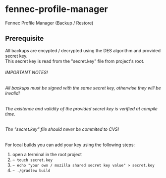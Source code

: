 # fennec-profile-manager
Fennec Profile Manager (Backup / Restore)

## Prerequisite 
All backups are encypted / decrypted using the DES algorithm and provided secret key.  
This secret key is read from the "secret.key" file from project's root.

###### IMPORTANT NOTES!
###### All backups must be signed with the same secret key, otherwise they will be invalid!
###### The existence and validity of the provided secret key is verified at compile time.
###### The "secret.key" file should never be commited to CVS!

For local builds you can add your key using the following steps:  
1. open a terminal in the root project  
2. ```~ touch secret.key```   
3. ```~ echo "your own / mozilla shared secret key value" > secret.key```   
4. ```~ ./gradlew build```


